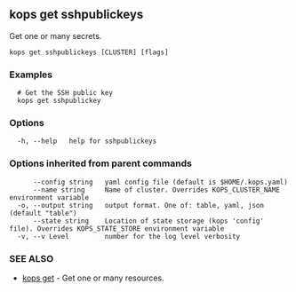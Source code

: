 
<!--- This file is automatically generated by make gen-cli-docs; changes should be made in the go CLI command code (under cmd/kops) -->

## kops get sshpublickeys

Get one or many secrets.

```
kops get sshpublickeys [CLUSTER] [flags]
```

### Examples

```
  # Get the SSH public key
  kops get sshpublickey
```

### Options

```
  -h, --help   help for sshpublickeys
```

### Options inherited from parent commands

```
      --config string   yaml config file (default is $HOME/.kops.yaml)
      --name string     Name of cluster. Overrides KOPS_CLUSTER_NAME environment variable
  -o, --output string   output format. One of: table, yaml, json (default "table")
      --state string    Location of state storage (kops 'config' file). Overrides KOPS_STATE_STORE environment variable
  -v, --v Level         number for the log level verbosity
```

### SEE ALSO

* [kops get](kops_get.md)	 - Get one or many resources.

